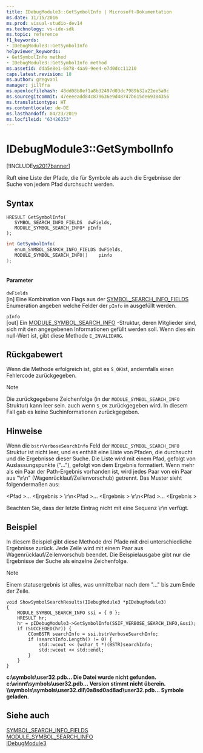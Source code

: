 ```yaml
---
title: IDebugModule3::GetSymbolInfo | Microsoft-Dokumentation
ms.date: 11/15/2016
ms.prod: visual-studio-dev14
ms.technology: vs-ide-sdk
ms.topic: reference
f1_keywords:
- IDebugModule3::GetSymbolInfo
helpviewer_keywords:
- GetSymbolInfo method
- IDebugModule3::GetSymbolInfo method
ms.assetid: dda5e8e1-6878-4aa9-9ee4-e7d0dcc11210
caps.latest.revision: 18
ms.author: gregvanl
manager: jillfra
ms.openlocfilehash: 48dd08b8ef1a8b32497d03dc7989b32a22ee5a9c
ms.sourcegitcommit: 47eeeeadd84c879636e9d48747b615de69384356
ms.translationtype: HT
ms.contentlocale: de-DE
ms.lasthandoff: 04/23/2019
ms.locfileid: "63426353"
---
```

# <a name="idebugmodule3getsymbolinfo"></a>IDebugModule3::GetSymbolInfo
[!INCLUDE[vs2017banner](../../../includes/vs2017banner.md)]

Ruft eine Liste der Pfade, die für Symbole als auch die Ergebnisse der Suche von jedem Pfad durchsucht werden.  
  
## <a name="syntax"></a>Syntax  
  
```cpp#  
HRESULT GetSymbolInfo(  
   SYMBOL_SEARCH_INFO_FIELDS  dwFields,  
   MODULE_SYMBOL_SEARCH_INFO* pInfo  
);  
```  
  
```csharp  
int GetSymbolInfo(  
   enum_SYMBOL_SEARCH_INFO_FIELDS dwFields,   
   MODULE_SYMBOL_SEARCH_INFO[]    pinfo  
);  
  
```  
  
#### <a name="parameters"></a>Parameter  
 `dwFields`  
 [in] Eine Kombination von Flags aus der [SYMBOL_SEARCH_INFO_FIELDS](../../../extensibility/debugger/reference/symbol-search-info-fields.md) Enumeration angeben welche Felder der `pInfo` in ausgefüllt werden.  
  
 `pInfo`  
 [out] Ein [MODULE_SYMBOL_SEARCH_INFO](../../../extensibility/debugger/reference/module-symbol-search-info.md) -Struktur, deren Mitglieder sind, sich mit den angegebenen Informationen gefüllt werden soll. Wenn dies ein null-Wert ist, gibt diese Methode `E_INVALIDARG`.  
  
## <a name="return-value"></a>Rückgabewert  
 Wenn die Methode erfolgreich ist, gibt es `S_OK`ist, andernfalls einen Fehlercode zurückgegeben.  
  
> [!NOTE]
> Die zurückgegebene Zeichenfolge (in der `MODULE_SYMBOL_SEARCH_INFO` Struktur) kann leer sein. auch wenn `S_OK` zurückgegeben wird. In diesem Fall gab es keine Suchinformationen zurückgegeben.  
  
## <a name="remarks"></a>Hinweise  
 Wenn die `bstrVerboseSearchInfo` Feld der `MODULE_SYMBOL_SEARCH_INFO` Struktur ist nicht leer, und es enthält eine Liste von Pfaden, die durchsucht und die Ergebnisse dieser Suche. Die Liste wird mit einem Pfad, gefolgt von Auslassungspunkte ("…"), gefolgt von dem Ergebnis formatiert. Wenn mehr als ein Paar der Path-Ergebnis vorhanden ist, wird jedes Paar von ein Paar aus "\r\n" (Wagenrücklauf/Zeilenvorschub) getrennt. Das Muster sieht folgendermaßen aus:  
  
 \<Pfad >... \<Ergebnis > \r\n\<Pfad >... \<Ergebnis > \r\n\<Pfad >... \<Ergebnis >  
  
 Beachten Sie, dass der letzte Eintrag nicht mit eine Sequenz \r\n verfügt.  
  
## <a name="example"></a>Beispiel  
 In diesem Beispiel gibt diese Methode drei Pfade mit drei unterschiedliche Ergebnisse zurück. Jede Zeile wird mit einem Paar aus Wagenrücklauf/Zeilenvorschub beendet. Die Beispielausgabe gibt nur die Ergebnisse der Suche als einzelne Zeichenfolge.  
  
> [!NOTE]
> Einem statusergebnis ist alles, was unmittelbar nach dem "..." bis zum Ende der Zeile.  
  
```cpp#  
void ShowSymbolSearchResults(IDebugModule3 *pIDebugModule3)  
{  
    MODULE_SYMBOL_SEARCH_INFO ssi = { 0 };  
    HRESULT hr;  
    hr = pIDebugModule3->GetSymbolInfo(SSIF_VERBOSE_SEARCH_INFO,&ssi);  
    if (SUCCEEDED(hr)) {  
        CComBSTR searchInfo = ssi.bstrVerboseSearchInfo;  
        if (searchInfo.Length() != 0) {  
            std::wcout << (wchar_t *)(BSTR)searchInfo;  
            std::wcout << std::endl;  
        }  
    }  
}  
```  
  
 **c:\symbols\user32.pdb... Die Datei wurde nicht gefunden.**  
**c:\winnt\symbols\user32.pdb... Version stimmt nicht überein.**  
**\\\symbols\symbols\user32.dll\0a8sd0ad8ad\user32.pdb... Symbole geladen.**   
## <a name="see-also"></a>Siehe auch  
 [SYMBOL_SEARCH_INFO_FIELDS](../../../extensibility/debugger/reference/symbol-search-info-fields.md)   
 [MODULE_SYMBOL_SEARCH_INFO](../../../extensibility/debugger/reference/module-symbol-search-info.md)   
 [IDebugModule3](../../../extensibility/debugger/reference/idebugmodule3.md)
